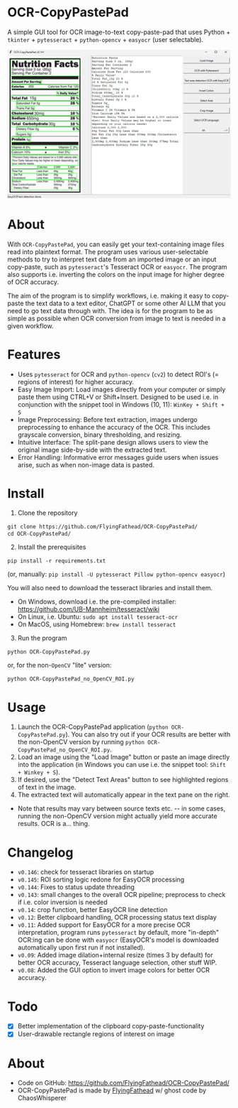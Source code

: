 # OCR-CopyPastePad

A simple GUI tool for OCR image-to-text copy-paste-pad that uses Python + `tkinter` + `pytesseract` + `python-opencv` + `easyocr` (user selectable).

![OCR-CopyPastePad screenshot](https://github.com/FlyingFathead/OCR-CopyPastePad/blob/main/OCR-CopyPastePad.png)

# About
With `OCR-CopyPastePad`, you can easily get your text-containing image files read into plaintext format. The program uses various user-selectable methods to try to interpret text date from an imported image or an input copy-paste, such as `pytesseract`'s Tesseract OCR or `easyocr`. The program also supports i.e. inverting the colors on the input image for higher degree of OCR accuracy.

The aim of the program is to simplify workflows, i.e. making it easy to copy-paste the text data to a text editor, ChatGPT or some other AI LLM that you need to go text data through with. The idea is for the program to be as simple as possible when OCR conversion from image to text is needed in a given workflow.

# Features

- Uses `pytesseract` for OCR and `python-opencv` (`cv2`) to detect ROI's (= regions of interest) for higher accuracy.
- Easy Image Import: Load images directly from your computer or simply paste them using CTRL+V or Shift+Insert. Designed to be used i.e. in conjunction with the snippet tool in Windows (10, 11): `WinKey + Shift + S`
- Image Preprocessing: Before text extraction, images undergo preprocessing to enhance the accuracy of the OCR. This includes grayscale conversion, binary thresholding, and resizing.
- Intuitive Interface: The split-pane design allows users to view the original image side-by-side with the extracted text.
- Error Handling: Informative error messages guide users when issues arise, such as when non-image data is pasted.

# Install
1. Clone the repository
```
git clone https://github.com/FlyingFathead/OCR-CopyPastePad/
cd OCR-CopyPastePad/
```
2. Install the prerequisites
```
pip install -r requirements.txt
```
(or, manually: `pip install -U pytesseract Pillow python-opencv easyocr`)

You will also need to download the tesseract libraries and install them.
- On Windows, download i.e. the pre-compiled installer: https://github.com/UB-Mannheim/tesseract/wiki
- On Linux, i.e. Ubuntu: `sudo apt install tesseract-ocr`
- On MacOS, using Homebrew: `brew install tesseract`

3. Run the program
```
python OCR-CopyPastePad.py
```
or, for the non-`OpenCV` "lite" version:
```
python OCR-CopyPastePad_no_OpenCV_ROI.py
```

# Usage
1. Launch the OCR-CopyPastePad application (`python OCR-CopyPastePad.py`). You can also try out if your OCR results are better with the non-OpenCV version by running `python OCR-CopyPastePad_no_OpenCV_ROI.py`.
2. Load an image using the "Load Image" button or paste an image directly into the application
(in Windows you can use i.e. the snippet tool: `Shift + Winkey + S`).
4. If desired, use the "Detect Text Areas" button to see highlighted regions of text in the image.
5. The extracted text will automatically appear in the text pane on the right.

- Note that results may vary between source texts etc. -- in some cases, running the non-OpenCV version might actually yield more accurate results. OCR is a... thing.

# Changelog
- `v0.146`: check for tesseract libraries on startup
- `v0.145`: ROI sorting logic redone for EasyOCR processing
- `v0.144`: Fixes to status update threading
- `v0.143`: small changes to the overall OCR pipeline; preprocess to check if i.e. color inversion is needed
- `v0.14`: crop function, better EasyOCR line detection
- `v0.12`: Better clipboard handling, OCR processing status text display
- `v0.11`: Added support for EasyOCR for a more precise OCR interpretation, program runs `pytesseract` by default, more "in-depth" OCR:ing can be done with `easyocr` (EasyOCR's model is downloaded automatically upon first run if not installed).
- `v0.09`: Added image dilation+internal resize (times 3 by default) for better OCR accuracy, Tesseract language selection, other stuff WIP.
- `v0.08`: Added the GUI option to invert image colors for better OCR accuracy.

# Todo
- [x] Better implementation of the clipboard copy-paste-functionality
- [x] User-drawable rectangle regions of interest on image

# About
- Code on GitHub: https://github.com/FlyingFathead/OCR-CopyPastePad/
- OCR-CopyPastePad is made by [FlyingFathead](https://github.com/FlyingFathead/) w/ ghost code by ChaosWhisperer
